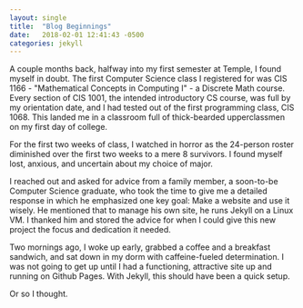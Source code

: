 ```yaml
---
layout: single
title:  "Blog Beginnings"
date:   2018-02-01 12:41:43 -0500
categories: jekyll
---
```

A couple months back, halfway into my first semester at Temple, I found myself in doubt. The first Computer Science class I registered for was CIS 1166 - "Mathematical Concepts in Computing I" - a Discrete Math course. Every section of CIS 1001, the intended introductory CS course, was full by my orientation date, and I had tested out of the first programming class, CIS 1068. This landed me in a classroom full of thick-bearded upperclassmen on my first day of college.

For the first two weeks of class, I watched in horror as the 24-person roster diminished over the first two weeks to a mere 8 survivors. I found myself lost, anxious, and uncertain about my choice of major.

I reached out and asked for advice from a family member, a soon-to-be Computer Science graduate, who took the time to give me a detailed response in which he emphasized one key goal: Make a website and use it wisely. He mentioned that to manage his own site, he runs Jekyll on a Linux VM. I thanked him and stored the advice for when I could give this new project the focus and dedication it needed.

Two mornings ago, I woke up early, grabbed a coffee and a breakfast sandwich, and sat down in my dorm with caffeine-fueled determination. I was not going to get up until I had a functioning, attractive site up and running on Github Pages. With Jekyll, this should have been a quick setup.

Or so I thought.




[jekyll-docs]: https://jekyllrb.com/docs/home
[jekyll-gh]:   https://github.com/jekyll/jekyll
[jekyll-talk]: https://talk.jekyllrb.com/
